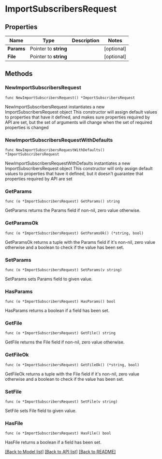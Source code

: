 # ImportSubscribersRequest

## Properties

Name | Type | Description | Notes
------------ | ------------- | ------------- | -------------
**Params** | Pointer to **string** |  | [optional] 
**File** | Pointer to **string** |  | [optional] 

## Methods

### NewImportSubscribersRequest

`func NewImportSubscribersRequest() *ImportSubscribersRequest`

NewImportSubscribersRequest instantiates a new ImportSubscribersRequest object
This constructor will assign default values to properties that have it defined,
and makes sure properties required by API are set, but the set of arguments
will change when the set of required properties is changed

### NewImportSubscribersRequestWithDefaults

`func NewImportSubscribersRequestWithDefaults() *ImportSubscribersRequest`

NewImportSubscribersRequestWithDefaults instantiates a new ImportSubscribersRequest object
This constructor will only assign default values to properties that have it defined,
but it doesn't guarantee that properties required by API are set

### GetParams

`func (o *ImportSubscribersRequest) GetParams() string`

GetParams returns the Params field if non-nil, zero value otherwise.

### GetParamsOk

`func (o *ImportSubscribersRequest) GetParamsOk() (*string, bool)`

GetParamsOk returns a tuple with the Params field if it's non-nil, zero value otherwise
and a boolean to check if the value has been set.

### SetParams

`func (o *ImportSubscribersRequest) SetParams(v string)`

SetParams sets Params field to given value.

### HasParams

`func (o *ImportSubscribersRequest) HasParams() bool`

HasParams returns a boolean if a field has been set.

### GetFile

`func (o *ImportSubscribersRequest) GetFile() string`

GetFile returns the File field if non-nil, zero value otherwise.

### GetFileOk

`func (o *ImportSubscribersRequest) GetFileOk() (*string, bool)`

GetFileOk returns a tuple with the File field if it's non-nil, zero value otherwise
and a boolean to check if the value has been set.

### SetFile

`func (o *ImportSubscribersRequest) SetFile(v string)`

SetFile sets File field to given value.

### HasFile

`func (o *ImportSubscribersRequest) HasFile() bool`

HasFile returns a boolean if a field has been set.


[[Back to Model list]](../README.md#documentation-for-models) [[Back to API list]](../README.md#documentation-for-api-endpoints) [[Back to README]](../README.md)


